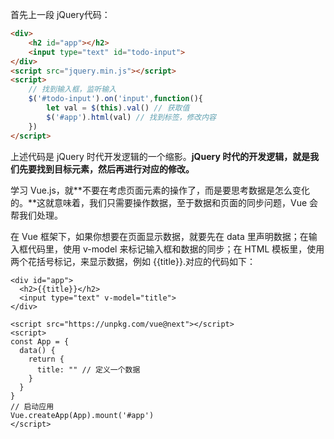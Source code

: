 首先上一段 jQuery代码：

```html
<div>
    <h2 id="app"></h2>
    <input type="text" id="todo-input">
</div>
<script src="jquery.min.js"></script>
<script>
    // 找到输入框，监听输入
    $('#todo-input').on('input',function(){
        let val = $(this).val() // 获取值
        $('#app').html(val) // 找到标签，修改内容
    })
</script>
```

上述代码是 jQuery 时代开发逻辑的一个缩影。**jQuery 时代的开发逻辑，就是我们先要找到目标元素，然后再进行对应的修改。**

学习 Vue.js，就**不要在考虑页面元素的操作了，而是要思考数据是怎么变化的。**这就意味着，我们只需要操作数据，至于数据和页面的同步问题，Vue 会帮我们处理。

在 Vue 框架下，如果你想要在页面显示数据，就要先在 data 里声明数据；在输入框代码里，使用 v-model 来标记输入框和数据的同步；在 HTML 模板里，使用两个花括号标记，来显示数据，例如 {{title}}.对应的代码如下：

```vue
<div id="app">
  <h2>{{title}}</h2>
  <input type="text" v-model="title">
</div>

<script src="https://unpkg.com/vue@next"></script>
<script>
const App = {
  data() {
    return {
      title: "" // 定义一个数据
    }
  }
}
// 启动应用
Vue.createApp(App).mount('#app')
</script>
```